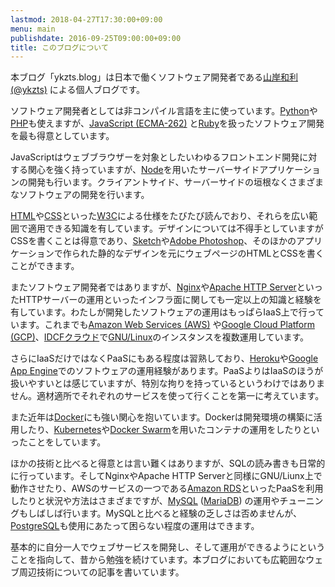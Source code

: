 ```yaml
---
lastmod: 2018-04-27T17:30:00+09:00
menu: main
publishdate: 2016-09-25T09:00:00+09:00
title: このブログについて
---
```


本ブログ「ykzts.blog」は日本で働くソフトウェア開発者である[山岸和利 (@ykzts)](https://ykzts.com/) による個人ブログです。<!--more-->

ソフトウェア開発者としては非コンパイル言語を主に使っています。[Python](https://www.python.org/)や[PHP](https://secure.php.net/)も使えますが、[JavaScript (ECMA-262)](https://www.ecma-international.org/ecma-262/8.0/) と[Ruby](https://www.ruby-lang.org/ja/)を扱ったソフトウェア開発を最も得意としています。

JavaScriptはウェブブラウザーを対象としたいわゆるフロントエンド開発に対する関心を強く持っていますが、[Node](https://nodejs.org/ja/)を用いたサーバーサイドアプリケーションの開発も行います。クライアントサイド、サーバーサイドの垣根なくさまざまなソフトウェアの開発を行います。

[HTML](https://www.w3.org/html/)や[CSS](https://www.w3.org/Style/CSS/)といった[W3C](https://www.w3.org/)による仕様をたびたび読んでおり、それらを広い範囲で適用できる知識を有しています。デザインについては不得手としていますがCSSを書くことは得意であり、[Sketch](https://sketchapp.com/)や[Adobe Photoshop](http://www.adobe.com/jp/products/photoshop.html)、そのほかのアプリケーションで作られた静的なデザインを元にウェブページのHTMLとCSSを書くことができます。

またソフトウェア開発者ではありますが、[Nginx](https://nginx.org/)や[Apache HTTP Server](https://httpd.apache.org/)</a>といったHTTPサーバーの運用といったインフラ面に関しても一定以上の知識と経験を有しています。わたしが開発したソフトウェアの運用はもっぱらIaaS上で行っています。これまでも[Amazon Web Services (AWS)](https://aws.amazon.com/jp/) や[Google Cloud Platform (GCP)](https://cloud.google.com/?hl=ja)、[IDCFクラウド](https://www.idcf.jp/cloud/)で[GNU/Linux](https://www.kernel.org/)のインスタンスを複数運用しています。

さらにIaaSだけではなくPaaSにもある程度は習熟しており、[Heroku](https://www.heroku.com/)や[Google App Engine](https://cloud.google.com/appengine/)でのソフトウェアの運用経験があります。PaaSよりはIaaSのほうが扱いやすいとは感じていますが、特別な拘りを持っているというわけではありません。適材適所でそれぞれのサービスを使って行くことを第一に考えています。

また近年は[Docker](https://www.docker.com/)にも強い関心を抱いています。Dockerは開発環境の構築に活用したり、[Kubernetes](https://kubernetes.io/)や[Docker Swarm](https://docs.docker.com/engine/swarm/)を用いたコンテナの運用をしたりといったことをしています。

ほかの技術と比べると得意とは言い難くはありますが、SQLの読み書きも日常的に行っています。そしてNginxやApache HTTP Serverと同様にGNU/Liunx上で動作させたり、AWSのサービスの一つである[Amazon RDS](https://aws.amazon.com/jp/rds/)といったPaaSを利用したりと状況や方法はさまざまですが、[MySQL](http://www.mysql.com/) ([MariaDB](https://mariadb.org/)) の運用やチューニングもしばしば行います。MySQLと比べると経験の乏しさは否めませんが、[PostgreSQL](https://www.postgresql.org/)も使用にあたって困らない程度の運用はできます。

基本的に自分一人でウェブサービスを開発し、そして運用ができるようにということを指向して、昔から勉強を続けています。本ブログにおいても広範囲なウェブ周辺技術についての記事を書いています。
